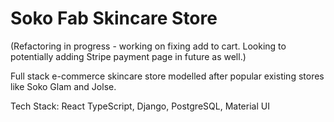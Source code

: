 # Soko Fab Skincare Store
(Refactoring in progress - working on fixing add to cart. Looking to potentially adding Stripe payment page in future as well.)

Full stack e-commerce skincare store modelled after popular existing stores like Soko Glam and Jolse. 

Tech Stack: React TypeScript, Django, PostgreSQL, Material UI